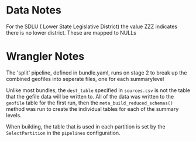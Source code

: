 
# Data Notes

For the SDLU ( Lower State Legislative District) the value ZZZ indicates there is no lower district. These are mapped to NULLs

# Wrangler Notes

The 'split' pipeline, defined in bundle.yaml, runs on stage 2 to break up the combined
geofiles into seperate files, one for each summarylevel

Unlike most bundles, the ``dest_table`` specified in ``sources.csv`` is not the table that the gefile data will be written to. All of the data was written to the ``geofile`` table for the first run, then the ``meta_build_reduced_schemas()`` method was run to create the individual tables for each of the summary levels. 

When building, the table that is used in each partition is set by the ``SelectPartition`` in the ``pipelines`` configuration. 
